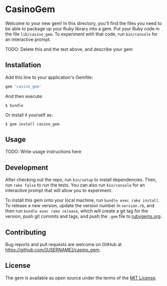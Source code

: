 # CasinoGem

Welcome to your new gem! In this directory, you'll find the files you need to be able to package up your Ruby library into a gem. Put your Ruby code in the file `lib/casino_gem`. To experiment with that code, run `bin/console` for an interactive prompt.

TODO: Delete this and the text above, and describe your gem

## Installation

Add this line to your application's Gemfile:

```ruby
gem 'casino_gem'
```

And then execute:

    $ bundle

Or install it yourself as:

    $ gem install casino_gem

## Usage

TODO: Write usage instructions here

## Development

After checking out the repo, run `bin/setup` to install dependencies. Then, run `rake false` to run the tests. You can also run `bin/console` for an interactive prompt that will allow you to experiment.

To install this gem onto your local machine, run `bundle exec rake install`. To release a new version, update the version number in `version.rb`, and then run `bundle exec rake release`, which will create a git tag for the version, push git commits and tags, and push the `.gem` file to [rubygems.org](https://rubygems.org).

## Contributing

Bug reports and pull requests are welcome on GitHub at https://github.com/[USERNAME]/casino_gem.


## License

The gem is available as open source under the terms of the [MIT License](http://opensource.org/licenses/MIT).

